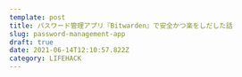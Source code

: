 ```yaml
---
template: post
title: パスワード管理アプリ『Bitwarden』で安全かつ楽をしだした話
slug: password-management-app
draft: true
date: 2021-06-14T12:10:57.822Z
category: LIFEHACK
---
```

## 